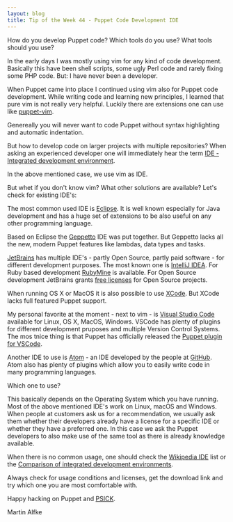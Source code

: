 ```yaml
---
layout: blog
title: Tip of the Week 44 - Puppet Code Development IDE
---
```


How do you develop Puppet code? Which tools do you use? What tools should you use?

In the early days I was mostly using vim for any kind of code development. Basically this have been shell scripts, some ugly Perl code and rarely fixing some PHP code.
But: I have never been a developer.

When Puppet came into place I continued using vim also for Puppet code development. While writing code and learning new principles, I learned that pure vim is not really very helpful. Luckily there are extensions one can use like [puppet-vim](https://github.com/rodjek/vim-puppet).

Genereally you will never want to code Puppet without syntax highlighting and automatic indentation. 

But how to develop code on larger projects with multiple repositories? When asking an experienced developer one will immediately hear the term [IDE - Integrated development environment](https://en.wikipedia.org/wiki/Integrated_development_environment).

In the above mentioned case, we use vim as IDE.

But whet if you don't know vim? What other solutions are available? Let's check for existing IDE's:

The most common used IDE is [Eclipse](https://en.wikipedia.org/wiki/Eclipse_(software)). It is well known especially for Java development and has a huge set of extensions to be also useful on any other programming language.

Based on Eclipse the [Geppetto](https://github.com/puppetlabs/geppetto/wiki) IDE was put together. But Geppetto lacks all the new, modern Puppet features like lambdas, data types and tasks.

[JetBrains](https://www.jetbrains.com/) has multiple IDE's - partly Open Source, partly paid software - for different development purposes. The most known one is [IntelliJ IDEA](https://www.jetbrains.com/idea/). For Ruby based development [RubyMine](https://www.jetbrains.com/ruby/) is available. For Open Source development JetBrains grants [free licenses](https://www.jetbrains.com/community/support/#section=open-source) for Open Source projects.

When running OS X or MacOS it is also possible to use [XCode](https://en.wikipedia.org/wiki/Xcode). But XCode lacks full featured Puppet support.

My personal favorite at the moment - next to vim - is [Visual Studio Code](https://en.wikipedia.org/wiki/Visual_Studio_Code) available for Linux, OS X, MacOS, Windows. VSCode has plenty of plugins for different development pruposes and multiple Version Control Systems. The mos tnice thing is that Puppet has officially released the [Puppet plugin for VSCode](https://puppet.com/blog/announcing-puppet-visual-studio-code).

Another IDE to use is [Atom](https://atom.io/) - an IDE developed by the people at [GitHub](https://github.com). Atom also has plenty of plugins which allow you to easily write code in many programming languages.

Which one to use?

This basically depends on the Operating System which you have running. Most of the above mentioned IDE's work on Linux, macOS and Windows.
When people at customers ask us for a recommendation, we usually ask them whether their developers already have a license for a specific IDE or whether they have a preferred one. In this case we ask the Puppet developers to also make use of the same tool as there is already knowledge available.

When there is no common usage, one should check the [Wikipedia IDE](https://en.wikipedia.org/wiki/Integrated_development_environment#References) list or the [Comparison of integrated development environments](https://en.wikipedia.org/wiki/Comparison_of_integrated_development_environments).

Always check for usage conditions and licenses, get the download link and try which one you are most comfortable with.

Happy hacking on Puppet and [PSICK](https://github.com/example42/psick).

Martin Alfke
